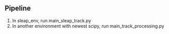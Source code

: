 ## Pipeline
1. In sleap_env, run main_sleap_track.py
2. In another environment with newest scipy, run main_track_processing.py